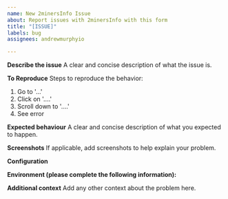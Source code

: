 ```yaml
---
name: New 2minersInfo Issue
about: Report issues with 2minersInfo with this form
title: "[ISSUE]"
labels: bug
assignees: andrewmurphyio

---
```


**Describe the issue**
A clear and concise description of what the issue is.

**To Reproduce**
Steps to reproduce the behavior:
1. Go to '...'
2. Click on '....'
3. Scroll down to '....'
4. See error

**Expected behaviour**
A clear and concise description of what you expected to happen.

**Screenshots**
If applicable, add screenshots to help explain your problem.

**Configuration**
<!---Please post your 2minersInfo configuration here. REMEMBER TO SANITISE YOUR ADDRESS!-->

**Environment (please complete the following information):**
<!--- Please paste the output from the System Info page in HomeAssistant--->

**Additional context**
Add any other context about the problem here.
